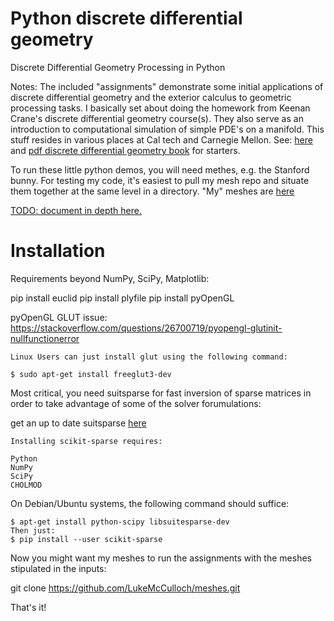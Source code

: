 # Python discrete differential geometry

Discrete Differential Geometry Processing in Python

Notes:  The included "assignments" demonstrate some initial applications of discrete differential geometry and the exterior calculus to geometric processing tasks.  I basically set about doing the homework from Keenan Crane's discrete differential geometry course(s).  They also serve as an introduction to computational simulation of simple PDE's on a manifold.
This stuff resides in various places at Cal tech and Carnegie Mellon.  See:
[here](http://brickisland.net/cs177fa12/?p=272)
and 
[pdf discrete differential geometry book](https://www.cs.cmu.edu/~kmcrane/Projects/DDG/)
for starters.  

To run these little python demos, you will need methes, e.g. the Stanford bunny. 
For testing my code, it's easiest to pull my mesh repo and situate them together at the same level in a directory.
"My" meshes are [here](https://github.com/LukeMcCulloch/meshes.git)

[TODO: document in depth here.](https://python-discrete-differential-geometry.readthedocs.io/)


# Installation

Requirements beyond NumPy, SciPy, Matplotlib:

pip install euclid
pip install plyfile
pip install pyOpenGL

pyOpenGL GLUT issue:
    https://stackoverflow.com/questions/26700719/pyopengl-glutinit-nullfunctionerror

    Linux Users can just install glut using the following command:

    $ sudo apt-get install freeglut3-dev


Most critical, you need suitsparse for fast inversion of sparse matrices 
in order to take advantage of some of the solver forumulations:

get an up to date suitsparse [here](https://pythonhosted.org/scikit-sparse/overview.html)
    
    Installing scikit-sparse requires:

    Python
    NumPy
    SciPy
    CHOLMOD

On Debian/Ubuntu systems, the following command should suffice:

    $ apt-get install python-scipy libsuitesparse-dev
    Then just:
    $ pip install --user scikit-sparse
    
Now you might want my meshes to run the assignments with the meshes 
stipulated in the inputs:

git clone https://github.com/LukeMcCulloch/meshes.git


That's it!